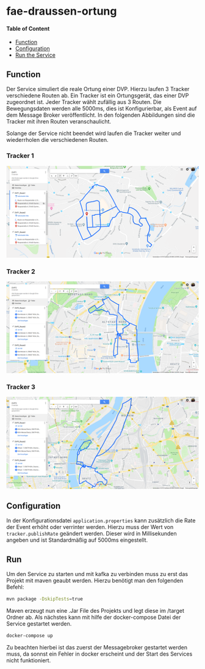 # fae-draussen-ortung

#### Table of Content

* [Function](#Function)
* [Configuration](#Configuration)
* [Run the Service](#Run)

## Function
Der Service simuliert die reale Ortung einer DVP. Hierzu laufen 3 Tracker verschiedene Routen ab.
Ein Tracker ist ein Ortungsgerät, das einer DVP zugeordnet ist. Jeder Tracker wählt zufällig aus 3 Routen. 
Die Bewegungsdaten werden alle 5000ms, dies ist Konfigurierbar, als Event auf dem Message Broker veröffentlicht.
In den folgenden Abbildungen sind die Tracker mit ihren Routen veranschaulicht. 

Solange der Service nicht beendet wird laufen die Tracker weiter und wiederrholen die verschiedenen Routen.

### Tracker 1 
![alt text](https://github.com/Archi-Lab/fae-draussen-ortung/blob/master/assests/route_1.png)

### Tracker 2
![alt text](https://github.com/Archi-Lab/fae-draussen-ortung/blob/master/assests/route_2.png)

### Tracker 3
![alt text](https://github.com/Archi-Lab/fae-draussen-ortung/blob/master/assests/route_3.png)


## Configuration
In der Konfigurationsdatei ``application.properties`` kann zusätzlich die Rate der Event erhöht oder verrinter werden.
Hierzu muss der Wert von ``tracker.publishRate`` geändert werden. 
Dieser wird in Millisekunden angeben und ist Standardmäßig auf 5000ms eingestellt.

## Run

Um den Service zu starten und mit kafka zu verbinden muss zu erst das Projekt mit maven geaubt werden.
Hierzu benötigt man den folgenden Befehl: 
```bash
mvn package -DskipTests=true
```
Maven erzeugt nun eine .Jar File des Projekts und legt diese im /target Ordner ab. 
Als nächstes kann mit hilfe der docker-compose Datei der Service gestartet werden. 
```bash
docker-compose up 
```
Zu beachten hierbei ist das zuerst der Messagebroker gestartet werden muss,
da sonnst ein Fehler in docker erscheint und der Start des Services nicht funktioniert.
